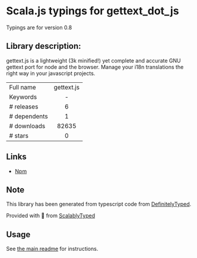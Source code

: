 
# Scala.js typings for gettext_dot_js

Typings are for version 0.8

## Library description:
gettext.js is a lightweight (3k minified!) yet complete and accurate GNU gettext port for node and the browser. Manage your i18n translations the right way in your javascript projects.

|                    |                 |
| ------------------ | :-------------: |
| Full name          | gettext.js |
| Keywords           | - |
| # releases         | 6 |
| # dependents       | 1 |
| # downloads        | 82635 |
| # stars            | 0 |

## Links
- [Npm](https://www.npmjs.com/package/gettext.js)
    


## Note
This library has been generated from typescript code from [DefinitelyTyped](https://definitelytyped.org).

Provided with :purple_heart: from [ScalablyTyped](https://github.com/oyvindberg/ScalablyTyped)

## Usage
See [the main readme](../../readme.md) for instructions.



